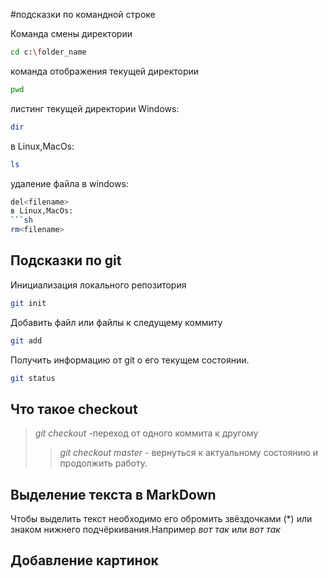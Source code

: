#подсказки по командной строке

Команда смены директории
```sh
cd c:\folder_name
```
 
 команда отображения текущей директории
 ```sh
 pwd
 ```

 листинг текущей директории Windows:
 ```sh
 dir
 ```
  в Linux,MacOs:
 ```sh
 ls
 ```

 удаление файла в windows:
 ```sh
 del<filename>
 в Linux,MacOs:
 ```sh
 rm<filename>
 ```
 ## Подсказки по git
  Инициализация локального репозитория
  ```sh
  git init
  ```
Добавить файл или файлы к следущему коммиту
```sh
git add
```
Получить информацию от git о его текущем состоянии.
``` sh
git status
```
## Что такое checkout
> *git checkout* -переход от одного коммита к другому
>>*git checkout master* - вернуться к актуальному состоянию и продолжить работу.
## Выделение текста в MarkDown
Чтобы выделить текст необходимо его обромить звёздочками (*) или знаком нижнего подчёркивания.Например *вот так* или _вот так_ 


## Добавление картинок
